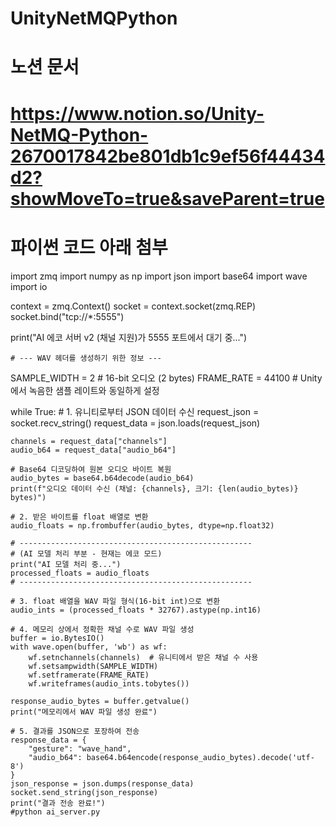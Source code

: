 # UnityNetMQPython
# 
#  노션 문서
# https://www.notion.so/Unity-NetMQ-Python-2670017842be801db1c9ef56f44434d2?showMoveTo=true&saveParent=true
# 
# 파이썬 코드 아래 첨부
import zmq
import numpy as np
import json
import base64
import wave
import io

context = zmq.Context()
socket = context.socket(zmq.REP)
socket.bind("tcp://*:5555")

print("AI 에코 서버 v2 (채널 지원)가 5555 포트에서 대기 중...")

    # --- WAV 헤더를 생성하기 위한 정보 ---
SAMPLE_WIDTH = 2  # 16-bit 오디오 (2 bytes)
FRAME_RATE = 44100  # Unity에서 녹음한 샘플 레이트와 동일하게 설정

while True:
    # 1. 유니티로부터 JSON 데이터 수신
    request_json = socket.recv_string()
    request_data = json.loads(request_json)

    channels = request_data["channels"]
    audio_b64 = request_data["audio_b64"]
    
    # Base64 디코딩하여 원본 오디오 바이트 복원
    audio_bytes = base64.b64decode(audio_b64)
    print(f"오디오 데이터 수신 (채널: {channels}, 크기: {len(audio_bytes)} bytes)")

    # 2. 받은 바이트를 float 배열로 변환
    audio_floats = np.frombuffer(audio_bytes, dtype=np.float32)

    # ----------------------------------------------------
    # (AI 모델 처리 부분 - 현재는 에코 모드)
    print("AI 모델 처리 중...")
    processed_floats = audio_floats
    # ----------------------------------------------------

    # 3. float 배열을 WAV 파일 형식(16-bit int)으로 변환
    audio_ints = (processed_floats * 32767).astype(np.int16)

    # 4. 메모리 상에서 정확한 채널 수로 WAV 파일 생성
    buffer = io.BytesIO()
    with wave.open(buffer, 'wb') as wf:
        wf.setnchannels(channels)  # 유니티에서 받은 채널 수 사용
        wf.setsampwidth(SAMPLE_WIDTH)
        wf.setframerate(FRAME_RATE)
        wf.writeframes(audio_ints.tobytes())
    
    response_audio_bytes = buffer.getvalue()
    print("메모리에서 WAV 파일 생성 완료")

    # 5. 결과를 JSON으로 포장하여 전송
    response_data = {
        "gesture": "wave_hand",
        "audio_b64": base64.b64encode(response_audio_bytes).decode('utf-8')
    }
    json_response = json.dumps(response_data)
    socket.send_string(json_response)
    print("결과 전송 완료!")
    #python ai_server.py

